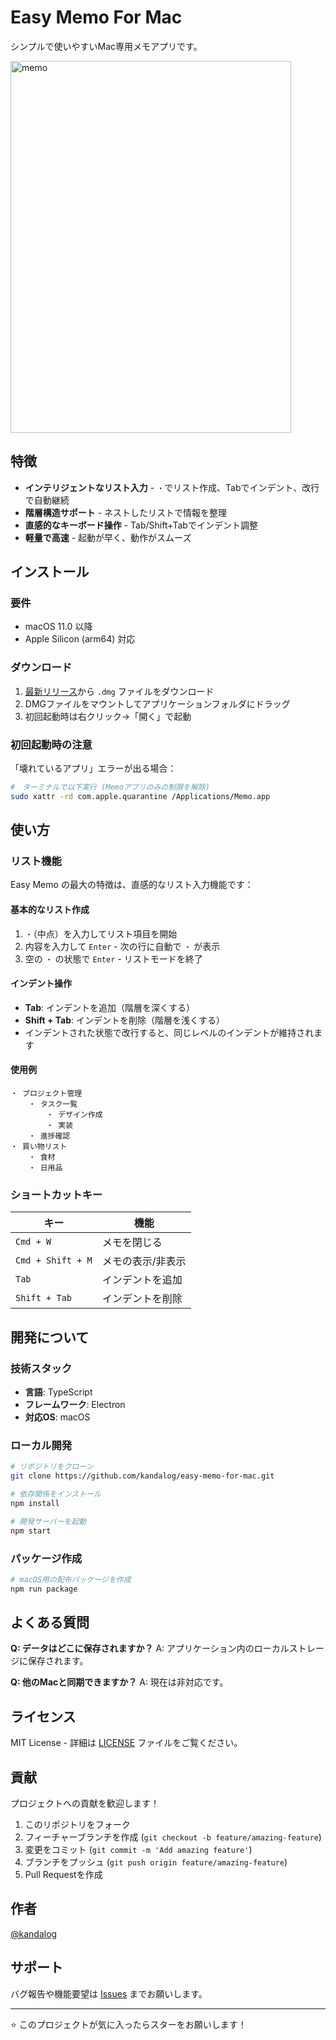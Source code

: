 # Easy Memo For Mac

シンプルで使いやすいMac専用メモアプリです。

<img width="449" height="595" alt="memo" src="https://github.com/user-attachments/assets/4896064e-37f2-4e38-9118-e93ddd1bcc38" />


## 特徴

- **インテリジェントなリスト入力** - `・`でリスト作成、Tabでインデント、改行で自動継続
- **階層構造サポート** - ネストしたリストで情報を整理
- **直感的なキーボード操作** - Tab/Shift+Tabでインデント調整
- **軽量で高速** - 起動が早く、動作がスムーズ

## インストール

### 要件
- macOS 11.0 以降
- Apple Silicon (arm64) 対応

### ダウンロード
1. [最新リリース](https://github.com/kandalog/easy-memo-for-mac/releases)から `.dmg` ファイルをダウンロード
2. DMGファイルをマウントしてアプリケーションフォルダにドラッグ
3. 初回起動時は右クリック→「開く」で起動

### 初回起動時の注意

「壊れているアプリ」エラーが出る場合：

```bash
#　ターミナルで以下実行 (Memoアプリのみの制限を解除)
sudo xattr -rd com.apple.quarantine /Applications/Memo.app
```

## 使い方

### リスト機能
Easy Memo の最大の特徴は、直感的なリスト入力機能です：

#### 基本的なリスト作成
1. `・`（中点）を入力してリスト項目を開始
2. 内容を入力して `Enter` - 次の行に自動で `・` が表示
3. 空の `・` の状態で `Enter` - リストモードを終了

#### インデント操作
- **Tab**: インデントを追加（階層を深くする）
- **Shift + Tab**: インデントを削除（階層を浅くする）
- インデントされた状態で改行すると、同じレベルのインデントが維持されます

#### 使用例
```
・ プロジェクト管理
    ・ タスク一覧
        ・ デザイン作成
        ・ 実装
    ・ 進捗確認
・ 買い物リスト
    ・ 食材
    ・ 日用品
```



### ショートカットキー
| キー | 機能 |
|-----|------|
| `Cmd + W` | メモを閉じる |
| `Cmd + Shift + M` | メモの表示/非表示 |
| `Tab` | インデントを追加 |
| `Shift + Tab` | インデントを削除 |

## 開発について

### 技術スタック
- **言語**: TypeScript
- **フレームワーク**: Electron
- **対応OS**: macOS

### ローカル開発
```bash
# リポジトリをクローン
git clone https://github.com/kandalog/easy-memo-for-mac.git

# 依存関係をインストール
npm install

# 開発サーバーを起動
npm start
```

### パッケージ作成
```bash
# macOS用の配布パッケージを作成
npm run package
```

## よくある質問

**Q: データはどこに保存されますか？**
A: アプリケーション内のローカルストレージに保存されます。

**Q: 他のMacと同期できますか？**
A: 現在は非対応です。

## ライセンス

MIT License - 詳細は [LICENSE](LICENSE) ファイルをご覧ください。

## 貢献

プロジェクトへの貢献を歓迎します！

1. このリポジトリをフォーク
2. フィーチャーブランチを作成 (`git checkout -b feature/amazing-feature`)
3. 変更をコミット (`git commit -m 'Add amazing feature'`)
4. ブランチをプッシュ (`git push origin feature/amazing-feature`)
5. Pull Requestを作成

## 作者

[@kandalog](https://github.com/kandalog)

## サポート

バグ報告や機能要望は [Issues](https://github.com/kandalog/easy-memo-for-mac/issues) までお願いします。

---

⭐ このプロジェクトが気に入ったらスターをお願いします！
